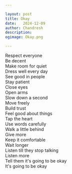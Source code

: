 ```yaml
---

layout: post
title: Okay
date:	2024-12-09
author:	Chandresh
description:
ogimage: Okay.png

---
```


Respect everyone <br>
Be decent <br>
Make room for quiet <br>
Dress well every day <br>
See good in people <br>
Stay patient <br>
Close eyes <br>
Open arms <br>
Slow down a second <br>
Move freely <br>
Build trust <br>
Feel good about things <br>
Tap the heart <br>
Use words carefully <br>
Walk a little behind <br>
Give more <br>
Keep it comfortable <br>
Wait longer <br>
Listen till they stop talking <br>
Listen more <br>
Tell them it's going to be okay <br>
It's going to be okay

